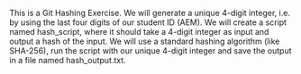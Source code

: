 This is a Git Hashing Exercise. We will generate a unique 4-digit integer, i.e. by using the last four digits of our student ID (AEM). We will create a script named hash_script, where it should take a 4-digit integer as input and output a hash of the input. We will use a  standard hashing algorithm (like SHA-256), run the script with our unique 4-digit integer and save the output in a file named hash_output.txt.
